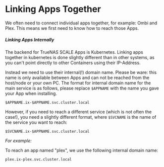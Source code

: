 # Linking Apps Together

We often need to connect individual apps together, for example: Ombi and Plex. This means we first need to know how to reach those Apps.

##### Linking Apps Internally

The backend for TrueNAS SCALE Apps is Kubernetes. Linking apps together in kubernetes is done slightly different than in other systems, as you can't point directly to other Containers using their IP-Address.

Instead we need to use their internal(!) domain name. Please be ware: this name is only available between Apps and can not be reached from the host/node or your own PC.
The format for internal domain name for the main service is as follows, please replace `$APPNAME` with the name you gave your App when installing.

`$APPNAME.ix-$APPNAME.svc.cluster.local`

However, if you need to reach a different service (which is not often the case!), you need a slightly different format, where `$SVCNAME` is the name of the service you want to reach:

`$SVCNAME.ix-$APPNAME.svc.cluster.local`

*For example:*

To reach an app named "plex", we use the following internal domain name:

`plex.ix-plex.svc.cluster.local`
